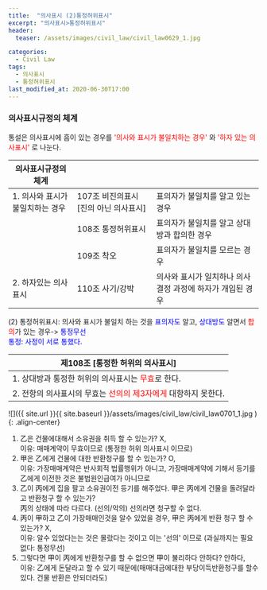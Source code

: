 ```yaml
---
title:  "의사표시 (2)통정허위표시"
excerpt: "의사표시>통정허위표시"
header:
  teaser: /assets/images/civil_law/civil_law0629_1.jpg

categories:
  - Civil Law
tags:
  - 의사표시
  - 통정허위표시
last_modified_at: 2020-06-30T17:00
---
```


### 의사표시규정의 체계  
통설은 의사표시에 흠이 있는 경우를 <span style="color:red">'의사와 표시가 불일치하는 경우'</span> 와 <span style="color:red">'하자 있는 의사표시'</span> 로 나눈다.  


|	<center>의사표시규정의 체계</center>		|				|				| 
| :-------------------------------------------	| :---------------------------	| :---------------------------	| 
| 1. 의사와 표시가 불일치하는 경우				| 107조 비진의표시 [진의 아닌 의사표시]	| 표의자가 불일치를 알고 있는 경우		|
|						| 108조 통정허위표시			| 표의자가 불일치를 알고 상대방과 합의한 경우	|
|						| 109조 착오			| 표의자가 불일치를 모르는 경우		|
| 2. 하자있는 의사표시					| 110조 사기/강박			| 의사와 표시가 일치하나 의사결정 과정에 하자가 개입된 경우	|


(2) 통정허위표시: 의사와 표시가 불일치 하는 것을 <span style="color:blue">표의자도</span> 알고, <span style="color:blue">상대방도</span> 알면서 <span style="color:red">합의</span>가 있는 경우-> <span style="color:blue">통정무선</span>    
<span style="color:blue">통정: 사정이 서로 통했다.</span>  

|	<center>제108조 [통정한 허위의 의사표시]</center>	|
| :-------------------------------------------	|
| 1. 상대방과 통정한 허위의 의사표시는 <span style="color:red">무효</span>로 한다.		|
| 2. 전항의 의사표시의 무효는 <span style="color:red">선의의 제3자에게</span> 대항하지 못한다.	|


![]({{ site.url }}{{ site.baseurl }}/assets/images/civil_law/civil_law0701_1.jpg   ){: .align-center}  


1) 乙은 건물에대해서 소유권을 취득 할 수 있는가? X,  
이유: 매매계약이 무효이므로 (통정한 허위 의사표시 이므로)  
2) 甲은 乙에게 건물에 대한 반환청구를 할 수 있는가? O,  
이유: 가장매매계약은 반사회적 법률행위가 아니고, 가장매매계약에 기해서 등기를 乙에게 이전한 것은 불법원인급여가 아니므로  
3) 乙이 丙에게 집을 팔고 소유권이전 등기를 해주었다. 甲은 丙에게 건물을 돌려달라고 반환청구 할 수 있는가?  
丙의 상태에 따라 다르다. (선의/악의) 선의라면 청구할 수 없다.   
4) 丙이 甲하고 乙이 가장매매인것을 알수 있었을 경우, 甲은 丙에게 반환 청구 할 수 있는가? X,  
이유: 알수 있었다는는 것은 몰랐다는 것이고 이는 '선의' 이므로 (과실까지는 필요없다: 통정무선)  
5) 그렇다면 甲이 丙에게 반환청구를 할 수 없으면 甲이 불리하다 안하다? 안하다,  
이유: 乙에게 돈달라고 할 수 있기 때문에(매매대금에대한 부당이득반환청구를 할수 있다. 건물 반환은 안되더라도)   
